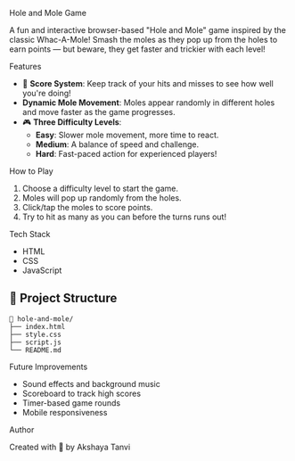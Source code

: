 
 Hole and Mole Game

A fun and interactive browser-based "Hole and Mole" game inspired by the classic Whac-A-Mole! Smash the moles as they pop up from the holes to earn points — but beware, they get faster and trickier with each level!

 Features

- 🎯 **Score System**: Keep track of your hits and misses to see how well you're doing!
-  **Dynamic Mole Movement**: Moles appear randomly in different holes and move faster as the game progresses.
- 🎮 **Three Difficulty Levels**:
  - **Easy**: Slower mole movement, more time to react.
  - **Medium**: A balance of speed and challenge.
  - **Hard**: Fast-paced action for experienced players!

 How to Play

1. Choose a difficulty level to start the game.
2. Moles will pop up randomly from the holes.
3. Click/tap the moles to score points.
4. Try to hit as many as you can before the turns runs out!

Tech Stack

- HTML
- CSS
- JavaScript

## 📁 Project Structure

```
📁 hole-and-mole/
├── index.html
├── style.css
├── script.js
└── README.md
```

Future Improvements

- Sound effects and background music
- Scoreboard to track high scores
- Timer-based game rounds
- Mobile responsiveness

 Author

Created with 💚 by Akshaya Tanvi


